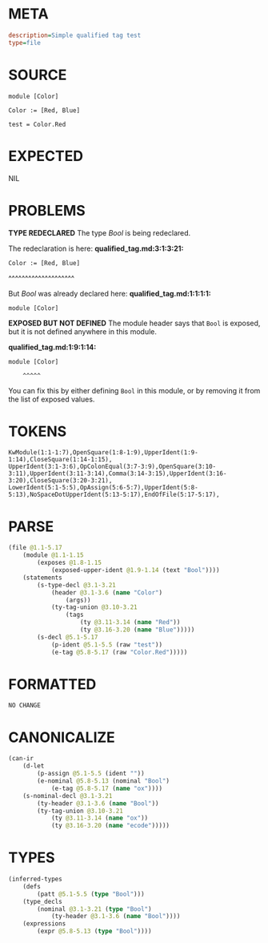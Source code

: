 # META
~~~ini
description=Simple qualified tag test
type=file
~~~
# SOURCE
~~~roc
module [Color]

Color := [Red, Blue]

test = Color.Red
~~~
# EXPECTED
NIL
# PROBLEMS
**TYPE REDECLARED**
The type _Bool_ is being redeclared.

The redeclaration is here:
**qualified_tag.md:3:1:3:21:**
```roc
Color := [Red, Blue]
```
^^^^^^^^^^^^^^^^^^^^

But _Bool_ was already declared here:
**qualified_tag.md:1:1:1:1:**
```roc
module [Color]
```



**EXPOSED BUT NOT DEFINED**
The module header says that `Bool` is exposed, but it is not defined anywhere in this module.

**qualified_tag.md:1:9:1:14:**
```roc
module [Color]
```
        ^^^^^
You can fix this by either defining `Bool` in this module, or by removing it from the list of exposed values.

# TOKENS
~~~zig
KwModule(1:1-1:7),OpenSquare(1:8-1:9),UpperIdent(1:9-1:14),CloseSquare(1:14-1:15),
UpperIdent(3:1-3:6),OpColonEqual(3:7-3:9),OpenSquare(3:10-3:11),UpperIdent(3:11-3:14),Comma(3:14-3:15),UpperIdent(3:16-3:20),CloseSquare(3:20-3:21),
LowerIdent(5:1-5:5),OpAssign(5:6-5:7),UpperIdent(5:8-5:13),NoSpaceDotUpperIdent(5:13-5:17),EndOfFile(5:17-5:17),
~~~
# PARSE
~~~clojure
(file @1.1-5.17
	(module @1.1-1.15
		(exposes @1.8-1.15
			(exposed-upper-ident @1.9-1.14 (text "Bool"))))
	(statements
		(s-type-decl @3.1-3.21
			(header @3.1-3.6 (name "Color")
				(args))
			(ty-tag-union @3.10-3.21
				(tags
					(ty @3.11-3.14 (name "Red"))
					(ty @3.16-3.20 (name "Blue")))))
		(s-decl @5.1-5.17
			(p-ident @5.1-5.5 (raw "test"))
			(e-tag @5.8-5.17 (raw "Color.Red")))))
~~~
# FORMATTED
~~~roc
NO CHANGE
~~~
# CANONICALIZE
~~~clojure
(can-ir
	(d-let
		(p-assign @5.1-5.5 (ident ""))
		(e-nominal @5.8-5.13 (nominal "Bool")
			(e-tag @5.8-5.17 (name "ox"))))
	(s-nominal-decl @3.1-3.21
		(ty-header @3.1-3.6 (name "Bool"))
		(ty-tag-union @3.10-3.21
			(ty @3.11-3.14 (name "ox"))
			(ty @3.16-3.20 (name "ecode")))))
~~~
# TYPES
~~~clojure
(inferred-types
	(defs
		(patt @5.1-5.5 (type "Bool")))
	(type_decls
		(nominal @3.1-3.21 (type "Bool")
			(ty-header @3.1-3.6 (name "Bool"))))
	(expressions
		(expr @5.8-5.13 (type "Bool"))))
~~~
